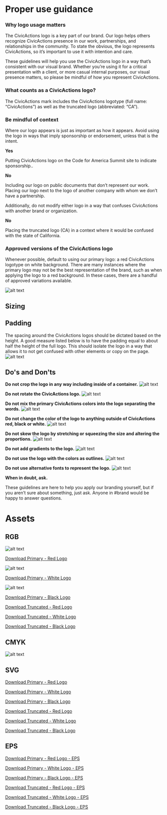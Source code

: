 
# Proper use guidance
### Why logo usage matters 
The CivicActions logo is a key part of our brand. Our logo helps others recognize CivicActions presence in our work, partnerships, and relationships in the community. To state the obvious, the logo represents CivicActions, so it’s important to use it with intention and care. 

These guidelines will help you use the CivicActions logo in a way that’s consistent with our visual brand. Whether you’re using it for a critical presentation with a client, or more casual internal purposes, our visual presence matters, so please be mindful of how you represent CivicActions.

### What counts as a CivicActions logo? 
The CivicActions mark includes the CivicActions logotype (full name: “CivicActions”) as well as the truncated logo (abbreviated: “CA”). 

### Be mindful of context
Where our logo appears is just as important as how it appears. Avoid using the logo in ways that imply sponsorship or endorsement, unless that is the intent. 

**Yes**

Putting CivicActions logo on the Code for America Summit site to indicate sponsorship..

**No**

Including our logo on public documents that don’t represent our work. Placing our logo next to the logo of another company with whom we don’t have a partnership.

Additionally, do not modify either logo in a way that confuses CivicActions with another brand or organization. 

**No**

Placing the truncated logo (CA) in a context where it would be confused with the state of California.

### Approved versions of the CivicActions logo
Whenever possible, default to using our primary logo: a red CivicActions logotype on white background. There are many instances where the primary logo may not be the best representation of the brand, such as when applying the logo to a red background. In these cases, there are a handful of approved variations available.

![alt text](https://raw.githubusercontent.com/CivicActions/style-guide/master/docs/img/CA-full-RGB_original.png "Logo Title Text 1")

## Sizing

## Padding

The spacing around the CivicActions logos should be dictated based on the height. A good measure listed below is to have the padding equal to about half the height of the full logo. This should isolate the logo in a way that allows it to not get confused with other elements or copy on the page.
![alt text](https://raw.githubusercontent.com/CivicActions/style-guide/master/docs/img/CA-logo-padding.png "Logo Title Text 1")

## Do's and Don'ts

**Do not crop the logo in any way including inside of a container.**
![alt text](https://raw.githubusercontent.com/CivicActions/style-guide/master/docs/img/CA-logo-cropping.png "Cropped logo")

**Do not rotate the CivicActions logo.**
![alt text](https://raw.githubusercontent.com/CivicActions/style-guide/master/docs/img/CA-logo-rotate.png "Cropped logo")

**Do not mix the primary CivicActions colors into the logo separating the words.**
![alt text](https://raw.githubusercontent.com/CivicActions/style-guide/master/docs/img/CA-logo-colorsep.png "Cropped logo")

**Do not change the color of the logo to anything outside of CivicActions red, black or white.**
![alt text](https://raw.githubusercontent.com/CivicActions/style-guide/master/docs/img/CA-logo-color.png "Cropped logo")

**Do not skew the logo by stretching or squeezing the size and altering the proportions.**
![alt text](https://raw.githubusercontent.com/CivicActions/style-guide/master/docs/img/CA-logo-skew.png "Cropped logo")

**Do not add gradients to the logo.**
![alt text](https://raw.githubusercontent.com/CivicActions/style-guide/master/docs/img/CA-logo-gradient.png "Cropped logo")

**Do not use the logo with the colors as outlines.**
![alt text](https://raw.githubusercontent.com/CivicActions/style-guide/master/docs/img/CA-logo-outline.png "Cropped logo")

**Do not use alternative fonts to represent the logo.**
![alt text](https://raw.githubusercontent.com/CivicActions/style-guide/master/docs/img/CA-logo-text.png "Cropped logo")

**When in doubt, ask.**

These guidelines are here to help you apply our branding yourself, but if you aren’t sure about something, just ask. Anyone in #brand would be happy to answer questions.

# Assets 
## RGB

![alt text](https://raw.githubusercontent.com/CivicActions/style-guide/master/docs/img/CA-full-RGB_original.png "Logo Title Text 1")

[Download Primary - Red Logo](https://drive.google.com/open?id=1pvgK2Wd8ys-nSm7Azm9y3mYkPj0GJGzn)

![alt text](https://raw.githubusercontent.com/CivicActions/style-guide/master/docs/img/CA-full-RGB_white.png "Logo Title Text 1")

[Download Primary - White Logo](https://drive.google.com/open?id=1TQx2CK38KFIcyNPHDFv06ipat6TUrpkL)

![alt text](https://raw.githubusercontent.com/CivicActions/style-guide/master/docs/img/CA-full-RGB_black.png "Logo Title Text 1")

[Download Primary - Black Logo](https://drive.google.com/open?id=1eB41j9B1wu-iu-6KYBH2_EE7L7fpsWcw)



[Download Truncated - Red Logo](https://raw.githubusercontent.com/CivicActions/style-guide/master/docs/img/CA-truncated-RGB_original.png)



[Download Truncated - White Logo](https://raw.githubusercontent.com/CivicActions/style-guide/master/docs/img/CA-truncated-RGB_original.png)



[Download Truncated - Black Logo](https://raw.githubusercontent.com/CivicActions/style-guide/master/docs/img/CA-truncated-RGB_original.png)
## CMYK

![alt text](https://raw.githubusercontent.com/CivicActions/style-guide/master/docs/img/CA-full-CMYK_red.png "Logo Title Text 1")
## SVG

[Download Primary - Red Logo](https://raw.githubusercontent.com/CivicActions/style-guide/master/docs/img/CA-truncated-RGB_original.svg)



[Download Primary - White Logo](https://raw.githubusercontent.com/CivicActions/style-guide/master/docs/img/CA-truncated-RGB_original.svg)



[Download Primary - Black Logo](https://raw.githubusercontent.com/CivicActions/style-guide/master/docs/img/CA-truncated-RGB_original.svg)

[Download Truncated - Red Logo](https://raw.githubusercontent.com/CivicActions/style-guide/master/docs/img/CA-truncated-RGB_original.svg)



[Download Truncated - White Logo](https://raw.githubusercontent.com/CivicActions/style-guide/master/docs/img/CA-truncated-RGB_original.svg)



[Download Truncated - Black Logo](https://raw.githubusercontent.com/CivicActions/style-guide/master/docs/img/CA-truncated-RGB_original.svg)
## EPS

[Download Primary - Red Logo - EPS](https://raw.githubusercontent.com/CivicActions/style-guide/master/docs/img/civicactions-logo-red.eps)



[Download Primary - White Logo - EPS](https://raw.githubusercontent.com/CivicActions/style-guide/master/docs/img/civicactions-logo-white.eps)



[Download Primary - Black Logo - EPS](https://raw.githubusercontent.com/CivicActions/style-guide/master/docs/img/civicactions-logo-black.eps)

[Download Truncated - Red Logo - EPS](https://raw.githubusercontent.com/CivicActions/style-guide/master/docs/img/CA-truncated_original.eps)



[Download Truncated - White Logo - EPS](https://raw.githubusercontent.com/CivicActions/style-guide/master/docs/img/CA-truncated_white.eps)



[Download Truncated - Black Logo - EPS](https://raw.githubusercontent.com/CivicActions/style-guide/master/docs/img/CA-truncated_black.eps)
